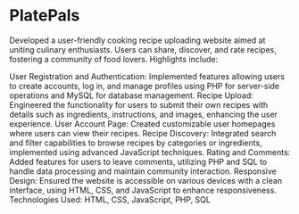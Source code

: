 # PlatePals

Developed a user-friendly cooking recipe uploading website aimed at uniting culinary enthusiasts. Users can share, discover, and rate recipes, fostering a community of food lovers. Highlights include:

User Registration and Authentication: Implemented features allowing users to create accounts, log in, and manage profiles using PHP for server-side operations and MySQL for database management.
Recipe Upload: Engineered the functionality for users to submit their own recipes with details such as ingredients, instructions, and images, enhancing the user experience.
User Account Page: Created customizable user homepages where users can view their recipes.
Recipe Discovery: Integrated search and filter capabilities to browse recipes by categories or ingredients, implemented using advanced JavaScript techniques.
Rating and Comments: Added features for users to leave comments, utilizing PHP and SQL to handle data processing and maintain community interaction.
Responsive Design: Ensured the website is accessible on various devices with a clean interface, using HTML, CSS, and JavaScript to enhance responsiveness.
Technologies Used: HTML, CSS, JavaScript, PHP, SQL
